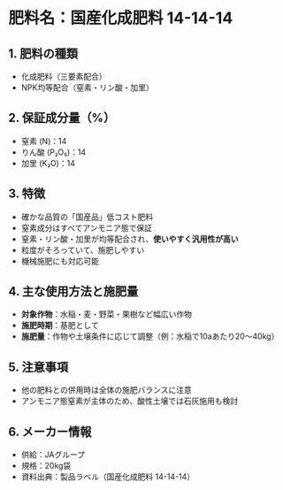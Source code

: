 # 肥料名：国産化成肥料 14-14-14

## 1. 肥料の種類
- 化成肥料（三要素配合）
- NPK均等配合（窒素・リン酸・加里）

## 2. 保証成分量（%）
- 窒素 (N)：14
- りん酸 (P₂O₅)：14
- 加里 (K₂O)：14

## 3. 特徴
- 確かな品質の「国産品」低コスト肥料
- 窒素成分はすべてアンモニア態で保証
- 窒素・リン酸・加里が均等配合され、**使いやすく汎用性が高い**
- 粒度がそろっていて、施肥しやすい
- 機械施肥にも対応可能

## 4. 主な使用方法と施肥量
- **対象作物**：水稲・麦・野菜・果樹など幅広い作物
- **施肥時期**：基肥として
- **施肥量**：作物や土壌条件に応じて調整（例：水稲で10aあたり20〜40kg）

## 5. 注意事項
- 他の肥料との併用時は全体の施肥バランスに注意
- アンモニア態窒素が主体のため、酸性土壌では石灰施用も検討

## 6. メーカー情報
- 供給：JAグループ
- 規格：20kg袋
- 資料出典：製品ラベル（国産化成肥料 14-14-14）
